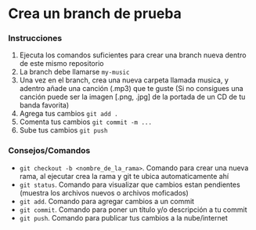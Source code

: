 # Crea un branch de prueba

### Instrucciones

1. Ejecuta los comandos suficientes para crear una branch nueva dentro de este mismo repositorio
2. La branch debe llamarse `my-music`
3. Una vez en el branch, crea una nueva carpeta llamada musica, y adentro añade una canción (.mp3) que te guste (Si no consigues una canción puede ser la imagen [.png, .jpg] de la portada de un CD de tu banda favorita)
4. Agrega tus cambios `git add .`
5. Comenta tus cambios `git commit -m ...`
6. Sube tus cambios `git push`

### Consejos/Comandos

- `git checkout -b <nombre_de_la_rama>`. Comando para crear una nueva rama, al ejecutar crea la rama y git te ubica automaticamente ahí
- `git status`. Comando para visualizar que cambios estan pendientes (muestra los archivos nuevos o archivos moficados)
- `git add`. Comando para agregar cambios a un commit
- `git commit`. Comando para poner un título y/o descripción a tu commit
- `git push`. Comando para publicar tus cambios a la nube/internet
